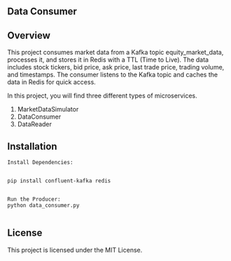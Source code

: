 ## Data Consumer
## Overview
This project consumes market data from a Kafka topic equity_market_data, processes it, and stores it in Redis with a TTL (Time to Live). The data includes stock tickers, bid price, ask price, last trade price, trading volume, and timestamps. The consumer listens to the Kafka topic and caches the data in Redis for quick access.

In this project, you will find three different types of microservices.

1. MarketDataSimulator
2. DataConsumer
3. DataReader

## Installation
``````````````````````````````````````````````````````````````````````````````````
Install Dependencies:


pip install confluent-kafka redis


Run the Producer:
python data_consumer.py


```````````````````````````````````````````````````````````````````````````````````

## License
This project is licensed under the MIT License.

